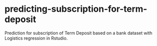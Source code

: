 # predicting-subscription-for-term-deposit
Prediction for subscription of Term Deposit based on a bank dataset with Logistics regression in Rstudio.
